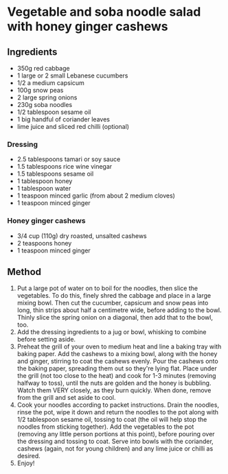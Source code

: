 # Vegetable and soba noodle salad with honey ginger cashews

## Ingredients

* 350g red cabbage
* 1 large or 2 small Lebanese cucumbers
* 1/2 a medium capsicum
* 100g snow peas
* 2 large spring onions
* 230g soba noodles
* 1/2 tablespoon sesame oil
* 1 big handful of coriander leaves
* lime juice and sliced red chilli \(optional\)

### Dressing

* 2.5 tablespoons tamari or soy sauce
* 1.5 tablespoons rice wine vinegar
* 1.5 tablespoons sesame oil
* 1 tablespoon honey
* 1 tablespoon water
* 1 teaspoon minced garlic \(from about 2 medium cloves\)
* 1 teaspoon minced ginger

### Honey ginger cashews

* 3/4 cup \(110g\) dry roasted, unsalted cashews
* 2 teaspoons honey
* 1 teaspoon minced ginger

## Method

1. Put a large pot of water on to boil for the noodles, then slice the vegetables. To do this, finely shred the cabbage and place in a large mixing bowl. Then cut the cucumber, capsicum and snow peas into long, thin strips about half a centimetre wide, before adding to the bowl. Thinly slice the spring onion on a diagonal, then add that to the bowl, too.
2. Add the dressing ingredients to a jug or bowl, whisking to combine before setting aside.
3. Preheat the grill of your oven to medium heat and line a baking tray with baking paper. Add the cashews to a mixing bowl, along with the honey and ginger, stirring to coat the cashews evenly. Pour the cashews onto the baking paper, spreading them out so they're lying flat. Place under the grill \(not too close to the heat\) and cook for 1-3 minutes \(removing halfway to toss\), until the nuts are golden and the honey is bubbling. Watch them VERY closely, as they burn quickly. When done, remove from the grill and set aside to cool.
4. Cook your noodles according to packet instructions. Drain the noodles, rinse the pot, wipe it down and return the noodles to the pot along with 1/2 tablespoon sesame oil, tossing to coat \(the oil will help stop the noodles from sticking together\). Add the vegetables to the pot \(removing any little person portions at this point\), before pouring over the dressing and tossing to coat. Serve into bowls with the coriander, cashews \(again, not for young children\) and any lime juice or chilli as desired.
5. Enjoy!

